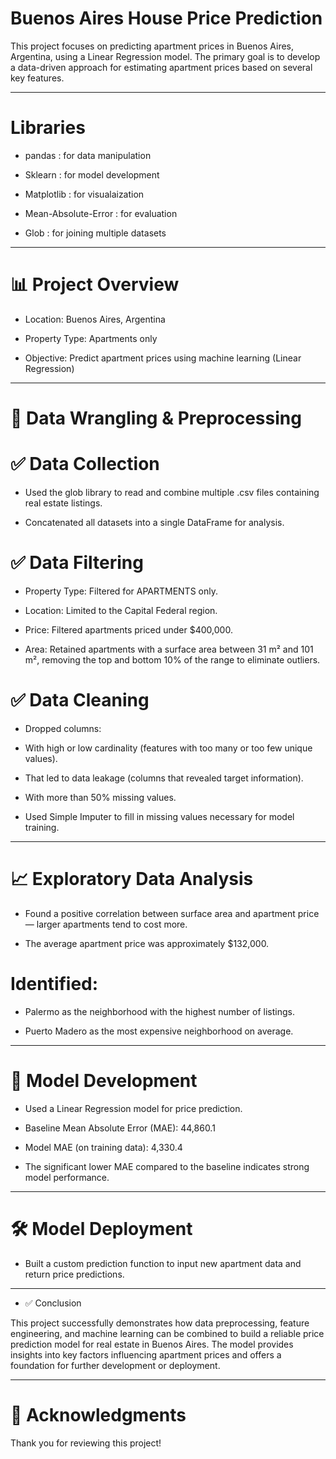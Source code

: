 # Buenos Aires House Price Prediction

This project focuses on predicting apartment prices in Buenos Aires, Argentina, using a Linear Regression model. The primary goal is to develop a data-driven approach for estimating apartment prices based on several key features.

---

# Libraries

* pandas : for data manipulation

* Sklearn : for model development

* Matplotlib : for visualaization

* Mean-Absolute-Error : for evaluation

* Glob : for joining multiple datasets
  
---

# 📊 Project Overview

* Location: Buenos Aires, Argentina

* Property Type: Apartments only

* Objective: Predict apartment prices using machine learning (Linear Regression)



---

# 🧹 Data Wrangling & Preprocessing

# ✅ Data Collection

* Used the glob library to read and combine multiple .csv files containing real estate listings.

* Concatenated all datasets into a single DataFrame for analysis.


# ✅ Data Filtering

* Property Type: Filtered for APARTMENTS only.

* Location: Limited to the Capital Federal region.

* Price: Filtered apartments priced under $400,000.

*  Area: Retained apartments with a surface area between 31 m² and 101 m², removing the top and bottom 10% of the range to eliminate outliers.


# ✅ Data Cleaning

* Dropped columns:

* With high or low cardinality (features with too many or too few unique values).

* That led to data leakage (columns that revealed target information).

* With more than 50% missing values.

* Used Simple Imputer to fill in missing values necessary for model training.



---

# 📈 Exploratory Data Analysis

* Found a positive correlation between surface area and apartment price — larger apartments tend to cost more.

* The average apartment price was approximately $132,000.

# Identified:

* Palermo as the neighborhood with the highest number of listings.

* Puerto Madero as the most expensive neighborhood on average.




---

# 🤖 Model Development

* Used a Linear Regression model for price prediction.

* Baseline Mean Absolute Error (MAE): 44,860.1

* Model MAE (on training data): 4,330.4

* The significant lower MAE compared to the baseline indicates strong model performance.




---

# 🛠️ Model Deployment

* Built a custom prediction function to input new apartment data and return price predictions.



---

* ✅ Conclusion

This project successfully demonstrates how data preprocessing, feature engineering, and machine learning can be combined to build a reliable price prediction model for real estate in Buenos Aires. The model provides insights into key factors influencing apartment prices and offers a foundation for further development or deployment.


---

# 🙏 Acknowledgments

Thank you for reviewing this project!
